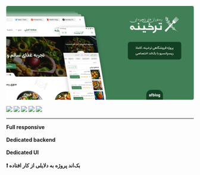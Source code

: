 ![thumbnail](thumbnail.png)

![](https://img.shields.io/badge/HTML5-E34F26?style=for-the-badge&logo=html5&logoColor=white)
![](https://img.shields.io/badge/CSS3-1572B6?style=for-the-badge&logo=css3&logoColor=white)
![](https://img.shields.io/badge/JavaScript-323330?style=for-the-badge&logo=javascript&logoColor=F7DF1E)
![](https://img.shields.io/badge/React_Native-20232A?style=for-the-badge&logo=react&logoColor=61DAFB)
![](https://img.shields.io/badge/Tailwind_CSS-38B2AC?style=for-the-badge&logo=tailwind-css&logoColor=white)
<hr>
<strong>Full responsive</strong>
<br>
<br>
<strong>Dedicated backend</strong>
<br>
<br>
<strong>Dedicated UI</strong>
<br>
<br>
<strong>❗️ بک‌اند پروژه به دلایلی از کار افتاده</strong>

